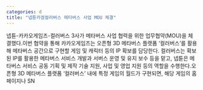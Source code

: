 ```yaml
---
categories: d
title: "넵튠카겜컬러버스 메타버스 사업 MOU 체결"
---
```

넵튠-카카오게임즈-컬러버스 3사가 메타버스 사업 협력을 위한 업무협약(MOU)을 체결했다.이번 협약을 통해 카카오게임즈는 오픈형 3D 메타버스 플랫폼 ‘컬러버스’를 활용해 메타버스 공간으로 구현할 게임 및 캐릭터 등의 IP 확보를 담당한다. 컬러버스는 확보된 IP를 활용한 메타버스 서비스 개발과 서버스 운영 및 유지 보수 등을 맡고, 넵튠은 메타버스 서비스 공동 기획 및 제작 기술 지원, 사업 및 영업 지원 등의 역할을 수행한다.오픈형 3D 메타버스 플랫폼 ‘컬러버스’ 내에 특정 게임의 월드가 구현되면, 해당 게임의 홈페이지나 SN